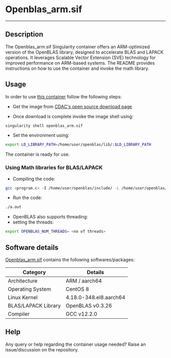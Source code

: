 # Openblas_arm.sif
---

## Description

The Openblas_arm.sif Singularity container offers an ARM-optimized version of the OpenBLAS library, designed to accelerate BLAS and LAPACK operations. It leverages Scalable Vector Extension (SVE) technology for improved performance on ARM-based systems. The README provides instructions on how to use the container and invoke the math library.

## Usage

In order to use [this container]() follow the following steps:

+ Get the image from [CDAC's open source download page]() 

+ Once download is complete invoke the image shell using:
```bash
singularity shell openblas_arm.sif
 ```

+ Set the environment using:
```bash
export LD_LIBRARY_PATH=/home/user/openblas/lib/:$LD_LIBRARY_PATH
```
The container is ready for use.

### Using Math libraries for BLAS/LAPACK 

+ Compiling the code:
```bash
gcc <program.c> -I /home/user/openblas/include/ -L /home/user/openblas/lib/  -lopenblas
```

+ Run the code:
```bash
./a.out
```

+ OpenBLAS also supports threading:
+ setting the threads:
```bash
export OPENBLAS_NUM_THREADS= <no of threads>
```

## Software details

[Openblas_arm.sif]() contains the following softwares/packages:

| Category | Details |
| --- | --- |
| Architecture | ARM / aarch64 |
| Operating System | CentOS 8 |
| Linux Kernel | 4.18.0-348.el8.aarch64 |
| BLAS/LAPACK Library |  OpenBLAS v0.3.26 |
| Compiler | GCC v12.2.0 |

## Help

Any query or help regarding the container usage needed? Raise an issue/discussion on the repository.

